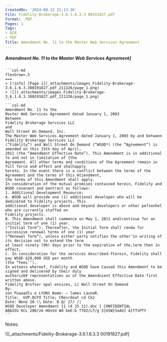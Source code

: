 ```yaml
---
CreatedOn: '2024-08-12 21:13:26'
File: Fidelity-Brokerage-3.6.1.6.3.3 00191827.pdf
Format: .PDF
Pages: 1
Tags:
- OCR
- PDF
Title: Amendment No. 11 to the Master Web Services Agreement
---
```


##### Amendment No. 11 to the Master Web Services Agreement]

  
````col
```col-md
flexGrow=.5
===
> [!info] [Page 1](_attachments/images_Fidelity-Brokerage-3.6.1.6.3.300191827.pdf_211326/page_1.png)
> ![](_attachments/images_Fidelity-Brokerage-3.6.1.6.3.300191827.pdf_211326/page_1.png)
```  
```col-md
Amendment No. 11 to the
Master Web Services Agreement dated January 1, 2003
Between
Fidelity Brokerage Services LLC
and
Wall Street On Demand, Inc.  
The Master Web Services Agreement dated January 1, 2003 by and between Fidelity Brokerage Services LLC
(“Fidelity”) and Wall Street On Demand (“WSOD*) (the “Agreement”) is amended on this 15th day of April,
2011 (the “Amendment Effective Date”). This Amendment is in additional to and not in limitation of {the
Agreement. All other terms and conditions of the Agreement remain in full force and effect and shalhapply
hereto, In the event there is a conflict between the terms of the Agreement and the terms of this Atiendment,
the terms of this Amendment shall apply.  
In consideration of the mutual promises contained herein, Fidelity and WSOD covenant and Gontract as follows:  
1. Additional Development Resource:  
A. WSOD will provide one (1) additional developer who will be dedic&ted to Fidelity projects. This
additional developer is above and beyond developers or other pefsonhel who are currently staffed on
Fidelity projects.  
B. This Amendment shall commence on May 1, 2011 and)continue for an initial term of one (1) year.
(“Initial Term”), Thereafter, the Initial Term shall renéw for successive renewal terms of one (1) year
(“Renewal Term”), unless either party notifies the other’in writing of its decision not to extend the term
at least ninety (90) days prior to the expiration of the,term then in effect,  
C. In consideration for the services described-fterein, Fidelity shall pay WSOD $20,000 USD per month
(the “Fees’’),  
In witness whereof, Fidelity and WSOD have Caused this Amendment to be signed and delivered by their duly  
authoriz6¥ representatives as of the Amendnient Effective Date first written above.  
Fidelity Brofser opal envices, L| Wall Street On Demand
By:  
von Puaaadls e LYONS Name: — lames LauneR.  
Title:_ GVP.DCFO Title; CResrdeat cd Ck2
Date: Wene 20 \\ Date: B @/ 27/ /|  
WSOD Developer Amendment 11 (4 15 11).doc ] CONFIDENTIAL  
ABAIEG KCL 200/24 HOvVd Wd beE:b TTOZ/LT/g S}USW}SeAU] A}TTSPTY  
```
````
Notes:  


![[_attachments/Fidelity-Brokerage-3.6.1.6.3.3 00191827.pdf]